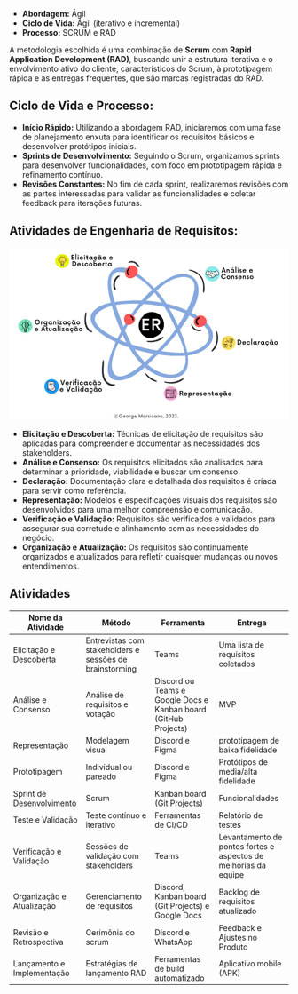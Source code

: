 
- **Abordagem:** Ágil
- **Ciclo de Vida:** Ágil (iterativo e incremental)
- **Processo:** SCRUM e RAD



A metodologia escolhida é uma combinação de **Scrum** com **Rapid Application Development (RAD)**, buscando unir a estrutura iterativa e o envolvimento ativo do cliente, característicos do Scrum, à prototipagem rápida e às entregas frequentes, que são marcas registradas do RAD.

## Ciclo de Vida e Processo:
- **Início Rápido:** Utilizando a abordagem RAD, iniciaremos com uma fase de planejamento enxuta para identificar os requisitos básicos e desenvolver protótipos iniciais.
- **Sprints de Desenvolvimento:** Seguindo o Scrum, organizamos sprints para desenvolver funcionalidades, com foco em prototipagem rápida e refinamento contínuo.
- **Revisões Constantes:** No fim de cada sprint, realizaremos revisões com as partes interessadas para validar as funcionalidades e coletar feedback para iterações futuras.

## Atividades de Engenharia de Requisitos:
![Engenharia de Requisitos](./imagens/Atividades-de-Requisitos.png)

- **Elicitação e Descoberta:** Técnicas de elicitação de requisitos são aplicadas para compreender e documentar as necessidades dos stakeholders.
- **Análise e Consenso:** Os requisitos elicitados são analisados para determinar a prioridade, viabilidade e buscar um consenso.
- **Declaração:** Documentação clara e detalhada dos requisitos é criada para servir como referência.
- **Representação:** Modelos e especificações visuais dos requisitos são desenvolvidos para uma melhor compreensão e comunicação.
- **Verificação e Validação:** Requisitos são verificados e validados para assegurar sua corretude e alinhamento com as necessidades do negócio.
- **Organização e Atualização:** Os requisitos são continuamente organizados e atualizados para refletir quaisquer mudanças ou novos entendimentos.


## Atividades

| Nome da Atividade | Método | Ferramenta | Entrega |
|-------------------|--------|------------|---------|
| Elicitação e Descoberta | Entrevistas com stakeholders e sessões de brainstorming | Teams | Uma lista de requisitos coletados |
| Análise e Consenso | Análise de requisitos e votação | Discord ou Teams e Google Docs e Kanban board (GitHub Projects) | MVP |
| Representação | Modelagem visual | Discord e Figma  | prototipagem de baixa fidelidade |
| Prototipagem | Individual ou pareado | Discord e Figma | Protótipos de media/alta fidelidade |
| Sprint de Desenvolvimento | Scrum | Kanban board (Git Projects) | Funcionalidades |
| Teste e Validação | Teste contínuo e iterativo | Ferramentas de CI/CD | Relatório de testes |
| Verificação e Validação | Sessões de validação com stakeholders | Teams | Levantamento de pontos fortes e aspectos de melhorias da equipe |
| Organização e Atualização | Gerenciamento de requisitos | Discord, Kanban board (Git Projects) e Google Docs  | Backlog de requisitos atualizado |
| Revisão e Retrospectiva | Cerimônia do scrum | Discord e WhatsApp | Feedback e Ajustes no Produto |
| Lançamento e Implementação | Estratégias de lançamento RAD | Ferramentas de build automatizado | Aplicativo mobile (APK) |
